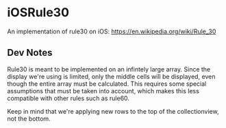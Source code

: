 # iOSRule30
An implementation of rule30 on iOS: https://en.wikipedia.org/wiki/Rule_30

## Dev Notes
Rule30 is meant to be implemented on an infintely large array. Since the display we're using is limited, only the middle cells will be displayed, even though the entire array must be calculated.
This requires some special assumptions that must be taken into account, which makes this less compatible with other rules such as rule60. 

Keep in mind that we're applying new rows to the top of the collectionview, not the bottom.
